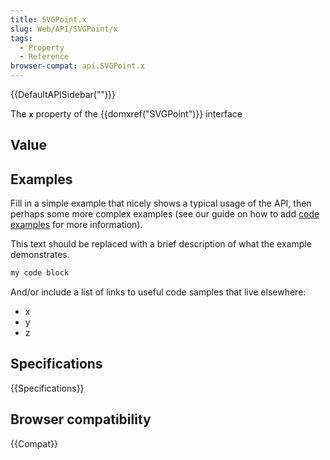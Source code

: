 ```yaml
---
title: SVGPoint.x
slug: Web/API/SVGPoint/x
tags:
  - Property
  - Reference
browser-compat: api.SVGPoint.x
---
```

{{DefaultAPISidebar("")}}

The **`x`** property of the {{domxref("SVGPoint")}} interface 

## Value



## Examples

Fill in a simple example that nicely shows a typical usage of the API, then perhaps some more complex examples (see our guide on how to add [code examples](/en-US/docs/MDN/Contribute/Structures/Code_examples) for more information).

This text should be replaced with a brief description of what the example demonstrates.

```js
my code block
```

And/or include a list of links to useful code samples that live elsewhere:

*   x
*   y
*   z

## Specifications

{{Specifications}}

## Browser compatibility

{{Compat}}


